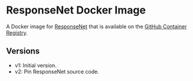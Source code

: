 # ResponseNet Docker Image

A Docker image for [ResponseNet](https://github.com/Reed-CompBio/ResponseNet) that is available on the [GitHub Container Registry](https://github.com/orgs/Reed-CompBio/packages/container/package/responsenet).

## Versions

- v1: Initial version.
- v2: Pin ResponseNet source code.
